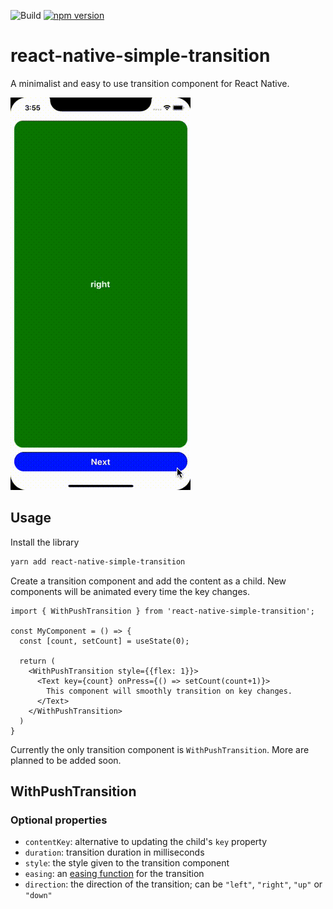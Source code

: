 ![Build](https://github.com/TheLartians/react-native-simple-transition/workflows/Build/badge.svg)
[![npm version](https://badge.fury.io/js/react-native-simple-transition.svg)](https://badge.fury.io/js/react-native-simple-transition)

# react-native-simple-transition

A minimalist and easy to use transition component for React Native.

![animated example](./showcase/showcase.gif)

## Usage

Install the library

```bash
yarn add react-native-simple-transition
```

Create a transition component and add the content as a child.
New components will be animated every time the key changes.

```tsx
import { WithPushTransition } from 'react-native-simple-transition';

const MyComponent = () => {
  const [count, setCount] = useState(0);
  
  return (
    <WithPushTransition style={{flex: 1}}>
      <Text key={count} onPress={() => setCount(count+1)}>
        This component will smoothly transition on key changes.
      </Text>
    </WithPushTransition>
  )
}
```

Currently the only transition component is `WithPushTransition`.
More are planned to be added soon.

## WithPushTransition

### Optional properties

- `contentKey`: alternative to updating the child's `key` property
- `duration`: transition duration in milliseconds
- `style`: the style given to the transition component
- `easing`: an [easing function](https://reactnative.dev/docs/easing) for the transition
- `direction`: the direction of the transition; can be `"left"`, `"right"`, `"up"` or `"down"`
